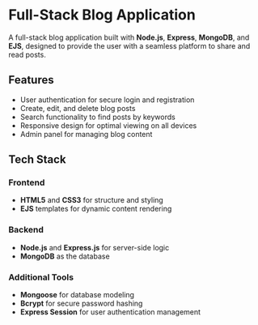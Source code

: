 # Full-Stack Blog Application  

A full-stack blog application built with **Node.js**, **Express**, **MongoDB**, and **EJS**, designed to provide the user with a seamless platform to share and read posts.  

## Features  
- User authentication for secure login and registration  
- Create, edit, and delete blog posts  
- Search functionality to find posts by keywords  
- Responsive design for optimal viewing on all devices  
- Admin panel for managing blog content  

## Tech Stack  
### Frontend  
- **HTML5** and **CSS3** for structure and styling  
- **EJS** templates for dynamic content rendering  

### Backend  
- **Node.js** and **Express.js** for server-side logic  
- **MongoDB** as the database  

### Additional Tools  
- **Mongoose** for database modeling  
- **Bcrypt** for secure password hashing  
- **Express Session** for user authentication management 
